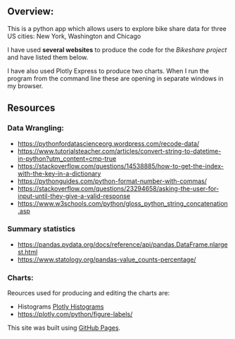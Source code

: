 ## Overview:
This is a python app which allows users to explore bike share data for three US cities: New York, Washington and Chicago

I have used **several websites** to produce the code for the _Bikeshare project_ and have listed them below. 

I have also used Plotly Express to produce two charts. When I run the program from the command line these are opening in separate windows in my browser. 

## Resources

### Data Wrangling:
* https://pythonfordatascienceorg.wordpress.com/recode-data/
* https://www.tutorialsteacher.com/articles/convert-string-to-datetime-in-python?utm_content=cmp-true
* https://stackoverflow.com/questions/14538885/how-to-get-the-index-with-the-key-in-a-dictionary
* https://pythonguides.com/python-format-number-with-commas/
* https://stackoverflow.com/questions/23294658/asking-the-user-for-input-until-they-give-a-valid-response
* https://www.w3schools.com/python/gloss_python_string_concatenation.asp

### Summary statistics
* https://pandas.pydata.org/docs/reference/api/pandas.DataFrame.nlargest.html
* https://www.statology.org/pandas-value_counts-percentage/

### Charts:
Reources used for producing and editing the charts are:
* Histograms [Plotly Histograms](https://plotly.com/python/histograms/)
* https://plotly.com/python/figure-labels/

This site was built using [GitHub Pages](https://pages.github.com/).
